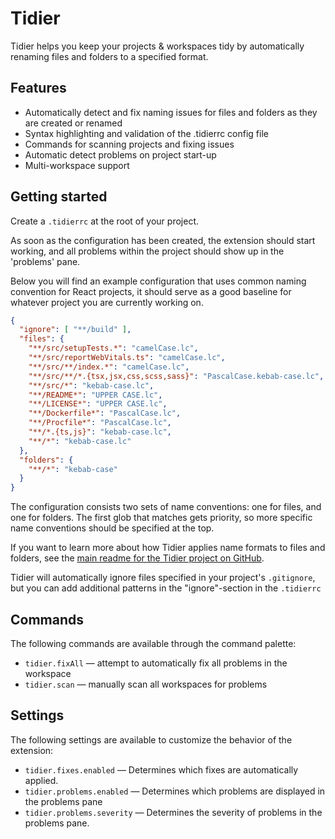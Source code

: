 # Tidier

Tidier helps you keep your projects & workspaces tidy by automatically renaming files and folders to a specified format.

## Features

- Automatically detect and fix naming issues for files and folders as they are created or renamed
- Syntax highlighting and validation of the .tidierrc config file
- Commands for scanning projects and fixing issues
- Automatic detect problems on project start-up
- Multi-workspace support

## Getting started

Create a `.tidierrc` at the root of your project.

As soon as the configuration has been created, the extension should start working, 
and all problems within the project should show up in the 'problems' pane.

Below you will find an example configuration that uses common naming convention for React projects,
it should serve as a good baseline for whatever project you are currently working on.

```json
{
  "ignore": [ "**/build" ],
  "files": {
    "**/src/setupTests.*": "camelCase.lc",
    "**/src/reportWebVitals.ts": "camelCase.lc",
    "**/src/**/index.*": "camelCase.lc",
    "**/src/**/*.{tsx,jsx,css,scss,sass}": "PascalCase.kebab-case.lc",
    "**/src/*": "kebab-case.lc",
    "**/README*": "UPPER CASE.lc",
    "**/LICENSE*": "UPPER CASE.lc",
    "**/Dockerfile*": "PascalCase.lc",
    "**/Procfile*": "PascalCase.lc",
    "**/*.{ts,js}": "kebab-case.lc",
    "**/*": "kebab-case.lc"
  },
  "folders": {
    "**/*": "kebab-case"
  }
}
```

The configuration consists two sets of name conventions: one for files, and one for folders. 
The first glob that matches gets priority, so more specific name conventions should be specified at the top.

If you want to learn more about how Tidier applies name formats to files and folders,
see the [main readme for the Tidier project on GitHub](https://github.com/mausworks/tidier#tidier--names).

Tidier will automatically ignore files specified in your project's `.gitignore`,
but you can add additional patterns in the "ignore"-section in the `.tidierrc` 

## Commands

The following commands are available through the command palette:

- `tidier.fixAll` — attempt to automatically fix all problems in the workspace
- `tidier.scan` — manually scan all workspaces for problems

## Settings

The following settings are available to customize the behavior of the extension:

- `tidier.fixes.enabled` — Determines which fixes are automatically applied.
- `tidier.problems.enabled` — Determines which problems are displayed in the problems pane
- `tidier.problems.severity` — Determines the severity of problems in the problems pane.
